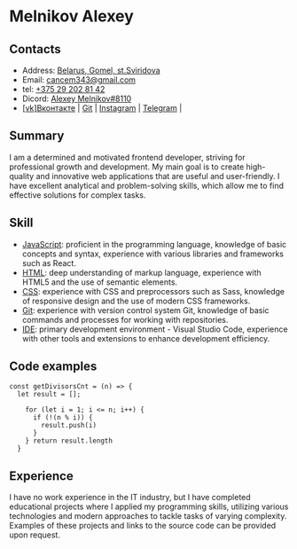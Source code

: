 # Melnikov Alexey
## Contacts
+ Address: [Belarus, Gomel, st.Sviridova]()
+ Email: [cancem343@gmail.com](https://mail.google.com/)
+ tel: [+375 29 202 81 42]()
+ Dicord: [Alexey Melnikov#8110]()
+ [[vk]Вконтакте](https://vk.com/id156827295) | [Git](https://github.com/Mitsuhitomeow) | [Instagram](https://vk.com/away.php?to=https%3A%2F%2Finstagram.com%2Fmitsuhito_meow%3Figshid%3DYmMyMTA2M2Y%3D&cc_key=) | [Telegram](https://t.me/Hatiko24) |


## Summary
I am a determined and motivated frontend developer, striving for professional growth and development. My main goal is to create high-quality and innovative web applications that are useful and user-friendly. I have excellent analytical and problem-solving skills, which allow me to find effective solutions for complex tasks.

## Skill
- [JavaScript](): proficient in the programming language, knowledge of basic concepts and syntax, experience with various libraries and frameworks such as React.
- [HTML](): deep understanding of markup language, experience with HTML5 and the use of semantic elements.
- [CSS](): experience with CSS and preprocessors such as Sass, knowledge of responsive design and the use of modern CSS frameworks.
- [Git](): experience with version control system Git, knowledge of basic commands and processes for working with repositories.
- [IDE](): primary development environment - Visual Studio Code, experience with other tools and extensions to enhance development efficiency.

## Code examples
```
const getDivisorsCnt = (n) => {
  let result = [];

    for (let i = 1; i <= n; i++) {
      if (!(n % i)) {
        result.push(i)
      }
    } return result.length
  }
```

## Experience
I have no work experience in the IT industry, but I have completed educational projects where I applied my programming skills, utilizing various technologies and modern approaches to tackle tasks of varying complexity. Examples of these projects and links to the source code can be provided upon request.